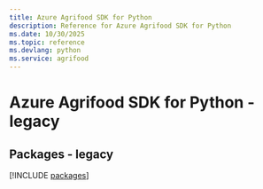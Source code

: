 ```yaml
---
title: Azure Agrifood SDK for Python
description: Reference for Azure Agrifood SDK for Python
ms.date: 10/30/2025
ms.topic: reference
ms.devlang: python
ms.service: agrifood
---
```

# Azure Agrifood SDK for Python - legacy
## Packages - legacy
[!INCLUDE [packages](agrifood-index.md)]